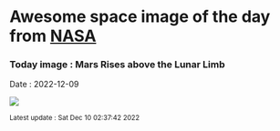
# Awesome space image of the day from [NASA](https://api.nasa.gov/)

### Today image : Mars Rises above the Lunar Limb
Date : 2022-12-09

![](https://apod.nasa.gov/apod/image/2212/Mars_Moon_fullsize_TGlenn1024.jpg)

<small>Latest update : Sat Dec 10 02:37:42 2022</small>
        